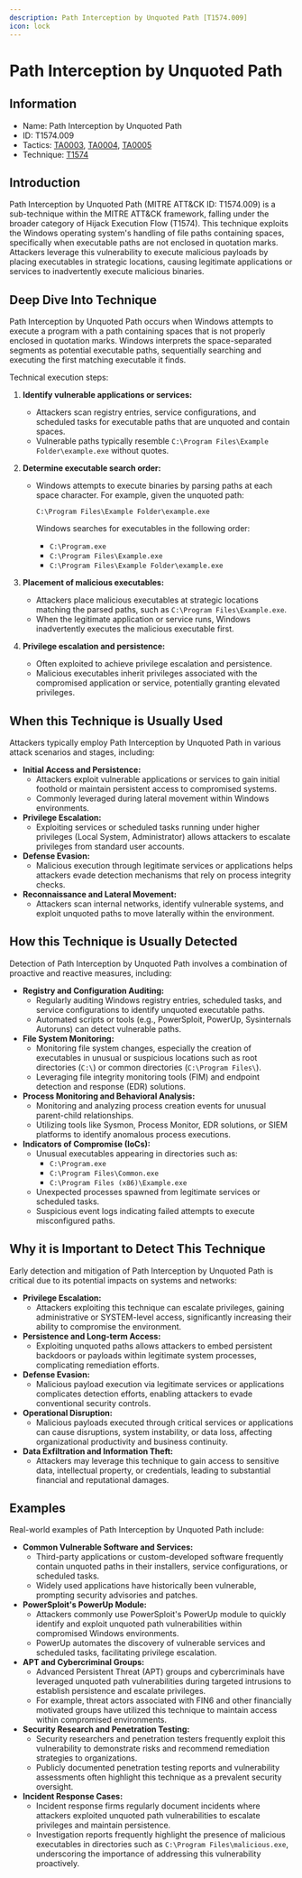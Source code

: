 ```yaml
---
description: Path Interception by Unquoted Path [T1574.009]
icon: lock
---
```


# Path Interception by Unquoted Path

## Information

- Name: Path Interception by Unquoted Path
- ID: T1574.009
- Tactics: [TA0003](../TA0003/TA0003.md), [TA0004](../TA0004/TA0004.md), [TA0005](../TA0005/TA0005.md)
- Technique: [T1574](T1574.md)

## Introduction

Path Interception by Unquoted Path (MITRE ATT\&CK ID: T1574.009) is a sub-technique within the MITRE ATT\&CK framework, falling under the broader category of Hijack Execution Flow (T1574). This technique exploits the Windows operating system's handling of file paths containing spaces, specifically when executable paths are not enclosed in quotation marks. Attackers leverage this vulnerability to execute malicious payloads by placing executables in strategic locations, causing legitimate applications or services to inadvertently execute malicious binaries.

## Deep Dive Into Technique

Path Interception by Unquoted Path occurs when Windows attempts to execute a program with a path containing spaces that is not properly enclosed in quotation marks. Windows interprets the space-separated segments as potential executable paths, sequentially searching and executing the first matching executable it finds.

Technical execution steps:

1. **Identify vulnerable applications or services:**
   - Attackers scan registry entries, service configurations, and scheduled tasks for executable paths that are unquoted and contain spaces.
   - Vulnerable paths typically resemble `C:\Program Files\Example Folder\example.exe` without quotes.
2. **Determine executable search order:**

   - Windows attempts to execute binaries by parsing paths at each space character. For example, given the unquoted path:

     ```
     C:\Program Files\Example Folder\example.exe
     ```

     Windows searches for executables in the following order:

     - `C:\Program.exe`
     - `C:\Program Files\Example.exe`
     - `C:\Program Files\Example Folder\example.exe`

3. **Placement of malicious executables:**
   - Attackers place malicious executables at strategic locations matching the parsed paths, such as `C:\Program Files\Example.exe`.
   - When the legitimate application or service runs, Windows inadvertently executes the malicious executable first.
4. **Privilege escalation and persistence:**
   - Often exploited to achieve privilege escalation and persistence.
   - Malicious executables inherit privileges associated with the compromised application or service, potentially granting elevated privileges.

## When this Technique is Usually Used

Attackers typically employ Path Interception by Unquoted Path in various attack scenarios and stages, including:

- **Initial Access and Persistence:**
  - Attackers exploit vulnerable applications or services to gain initial foothold or maintain persistent access to compromised systems.
  - Commonly leveraged during lateral movement within Windows environments.
- **Privilege Escalation:**
  - Exploiting services or scheduled tasks running under higher privileges (Local System, Administrator) allows attackers to escalate privileges from standard user accounts.
- **Defense Evasion:**
  - Malicious execution through legitimate services or applications helps attackers evade detection mechanisms that rely on process integrity checks.
- **Reconnaissance and Lateral Movement:**
  - Attackers scan internal networks, identify vulnerable systems, and exploit unquoted paths to move laterally within the environment.

## How this Technique is Usually Detected

Detection of Path Interception by Unquoted Path involves a combination of proactive and reactive measures, including:

- **Registry and Configuration Auditing:**
  - Regularly auditing Windows registry entries, scheduled tasks, and service configurations to identify unquoted executable paths.
  - Automated scripts or tools (e.g., PowerSploit, PowerUp, Sysinternals Autoruns) can detect vulnerable paths.
- **File System Monitoring:**
  - Monitoring file system changes, especially the creation of executables in unusual or suspicious locations such as root directories (`C:\`) or common directories (`C:\Program Files\`).
  - Leveraging file integrity monitoring tools (FIM) and endpoint detection and response (EDR) solutions.
- **Process Monitoring and Behavioral Analysis:**
  - Monitoring and analyzing process creation events for unusual parent-child relationships.
  - Utilizing tools like Sysmon, Process Monitor, EDR solutions, or SIEM platforms to identify anomalous process executions.
- **Indicators of Compromise (IoCs):**
  - Unusual executables appearing in directories such as:
    - `C:\Program.exe`
    - `C:\Program Files\Common.exe`
    - `C:\Program Files (x86)\Example.exe`
  - Unexpected processes spawned from legitimate services or scheduled tasks.
  - Suspicious event logs indicating failed attempts to execute misconfigured paths.

## Why it is Important to Detect This Technique

Early detection and mitigation of Path Interception by Unquoted Path is critical due to its potential impacts on systems and networks:

- **Privilege Escalation:**
  - Attackers exploiting this technique can escalate privileges, gaining administrative or SYSTEM-level access, significantly increasing their ability to compromise the environment.
- **Persistence and Long-term Access:**
  - Exploiting unquoted paths allows attackers to embed persistent backdoors or payloads within legitimate system processes, complicating remediation efforts.
- **Defense Evasion:**
  - Malicious payload execution via legitimate services or applications complicates detection efforts, enabling attackers to evade conventional security controls.
- **Operational Disruption:**
  - Malicious payloads executed through critical services or applications can cause disruptions, system instability, or data loss, affecting organizational productivity and business continuity.
- **Data Exfiltration and Information Theft:**
  - Attackers may leverage this technique to gain access to sensitive data, intellectual property, or credentials, leading to substantial financial and reputational damages.

## Examples

Real-world examples of Path Interception by Unquoted Path include:

- **Common Vulnerable Software and Services:**
  - Third-party applications or custom-developed software frequently contain unquoted paths in their installers, service configurations, or scheduled tasks.
  - Widely used applications have historically been vulnerable, prompting security advisories and patches.
- **PowerSploit's PowerUp Module:**
  - Attackers commonly use PowerSploit's PowerUp module to quickly identify and exploit unquoted path vulnerabilities within compromised Windows environments.
  - PowerUp automates the discovery of vulnerable services and scheduled tasks, facilitating privilege escalation.
- **APT and Cybercriminal Groups:**
  - Advanced Persistent Threat (APT) groups and cybercriminals have leveraged unquoted path vulnerabilities during targeted intrusions to establish persistence and escalate privileges.
  - For example, threat actors associated with FIN6 and other financially motivated groups have utilized this technique to maintain access within compromised environments.
- **Security Research and Penetration Testing:**
  - Security researchers and penetration testers frequently exploit this vulnerability to demonstrate risks and recommend remediation strategies to organizations.
  - Publicly documented penetration testing reports and vulnerability assessments often highlight this technique as a prevalent security oversight.
- **Incident Response Cases:**
  - Incident response firms regularly document incidents where attackers exploited unquoted path vulnerabilities to escalate privileges and maintain persistence.
  - Investigation reports frequently highlight the presence of malicious executables in directories such as `C:\Program Files\malicious.exe`, underscoring the importance of addressing this vulnerability proactively.
